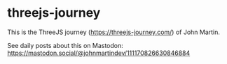 # threejs-journey

This is the ThreeJS journey (https://threejs-journey.com/) of John Martin.

See daily posts about this on Mastodon:
https://mastodon.social/@johnmartindev/111170826630846884
